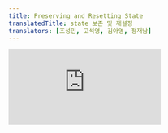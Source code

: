 ```yaml
---
title: Preserving and Resetting State
translatedTitle: state 보존 및 재설정
translators: [조성민, 고석영, 김아영, 정재남]
---
```


<iframe 
  style={{aspectRatio: 1.7778, width: '100%'}} 
  src="https://www.youtube.com/embed/playlist?list=PLjQV3hketAJkh6BEl0n4PDS_2fBd0cS9v&index=25"
  title="YouTube video player" 
  frameBorder="0" 
/>

<Intro>

State is isolated between components. React keeps track of which state belongs to which component based on their place in the UI tree. You can control when to preserve state and when to reset it between re-renders.

<Trans>state는 컴포넌트 간에 격리됩니다. React는 UI 트리에서 어떤 컴포넌트가 어떤 state에 속하는지를 추적합니다. state를 언제 보존하고 언제 초기화할지를 제어할 수 있습니다.</Trans>

</Intro>

<YouWillLearn>

* When React chooses to preserve or reset the state
* How to force React to reset component's state
* How keys and types affect whether the state is preserved

<TransBlock>
- React가 컴포넌트 구조를 "보는" 방법
- React가 state를 유지하거나 재설정하도록 선택할 때
- React가 컴포넌트의 state를 재설정하도록 강제하는 방법
- key와 type이 state 보존 여부에 영향을 미치는 방법
</TransBlock>

</YouWillLearn>

## State is tied to a position in the tree<Trans>state는 트리의 한 위치에 묶입니다</Trans> {/*state-is-tied-to-a-position-in-the-tree*/}

React builds [render trees](/learn/understanding-your-ui-as-a-tree#the-render-tree) for the component structure in your UI.
<Trans>React는 UI의 컴포넌트 구조에 대한 [렌더 트리](/learn/understanding-your-ui-as-a-tree#the-render-tree)를 빌드합니다.</Trans>

When you give a component state, you might think the state "lives" inside the component. But the state is actually held inside React. React associates each piece of state it's holding with the correct component by where that component sits in the render tree.
<Trans>컴포넌트에 state를 부여할 때, state가 컴포넌트 내부에 "존재"한다고 생각할 수 있습니다. 하지만 state는 실제로 React 내부에서 유지됩니다. React는 렌더링 트리에서 해당 컴포넌트의 위치에 따라 보유하고 있는 각 state를 올바른 컴포넌트와 연결합니다.</Trans>

Here, there is only one `<Counter />` JSX tag, but it's rendered at two different positions:
<Trans>여기에는 `<Counter />` JSX 태그가 하나만 있지만 두 개의 다른 위치에서 렌더링됩니다:</Trans>

<Sandpack>

```js
import { useState } from 'react';

export default function App() {
  const counter = <Counter />;
  return (
    <div>
      {counter}
      {counter}
    </div>
  );
}

function Counter() {
  const [score, setScore] = useState(0);
  const [hover, setHover] = useState(false);

  let className = 'counter';
  if (hover) {
    className += ' hover';
  }

  return (
    <div
      className={className}
      onPointerEnter={() => setHover(true)}
      onPointerLeave={() => setHover(false)}
    >
      <h1>{score}</h1>
      <button onClick={() => setScore(score + 1)}>
        Add one
      </button>
    </div>
  );
}
```

```css
label {
  display: block;
  clear: both;
}

.counter {
  width: 100px;
  text-align: center;
  border: 1px solid gray;
  border-radius: 4px;
  padding: 20px;
  margin: 0 20px 20px 0;
  float: left;
}

.hover {
  background: #ffffd8;
}
```

</Sandpack>

Here's how these look as a tree:
<Trans>트리로 표시되는 모습은 다음과 같습니다:</Trans>

<DiagramGroup>

<Diagram name="preserving_state_tree" height={248} width={395} alt="Diagram of a tree of React components. The root node is labeled 'div' and has two children. Each of the children are labeled 'Counter' and both contain a state bubble labeled 'count' with value 0.">

React tree
</Diagram>

</DiagramGroup>

**These are two separate counters because each is rendered at its own position in the tree.** You don't usually have to think about these positions to use React, but it can be useful to understand how it works.
<Trans>**이 카운터는 각 트리에서 고유한 위치에 렌더링되기 때문에 두 개의 개별 카운터입니다.** 일반적으로 React를 사용하기 위해 이러한 위치에 대해 생각할 필요는 없지만, 작동 방식을 이해하는 것이 유용할 수 있습니다.</Trans>

In React, each component on the screen has fully isolated state. For example, if you render two `Counter` components side by side, each of them will get its own, independent, `score` and `hover` states.
<Trans>React에서 화면의 각 컴포넌트는 완전히 분리된 state를 갖습니다. 예를 들어, 두 개의 `Counter` 컴포넌트를 나란히 렌더링하면 각각 독립적인 `score` 및 `hover` state를 갖게 됩니다.</Trans>

Try clicking both counters and notice they don't affect each other:
<Trans>두 counter를 모두 클릭해 보면 서로 영향을 미치지 않는 것을 확인할 수 있습니다:</Trans>

<Sandpack>

```js
import { useState } from 'react';

export default function App() {
  return (
    <div>
      <Counter />
      <Counter />
    </div>
  );
}

function Counter() {
  const [score, setScore] = useState(0);
  const [hover, setHover] = useState(false);

  let className = 'counter';
  if (hover) {
    className += ' hover';
  }

  return (
    <div
      className={className}
      onPointerEnter={() => setHover(true)}
      onPointerLeave={() => setHover(false)}
    >
      <h1>{score}</h1>
      <button onClick={() => setScore(score + 1)}>
        Add one
      </button>
    </div>
  );
}
```

```css
.counter {
  width: 100px;
  text-align: center;
  border: 1px solid gray;
  border-radius: 4px;
  padding: 20px;
  margin: 0 20px 20px 0;
  float: left;
}

.hover {
  background: #ffffd8;
}
```

</Sandpack>

As you can see, when one counter is updated, only the state for that component is updated:
<Trans>보시다시피 counter 하나가 업데이트되면 해당 컴포넌트에 대한 state만 업데이트됩니다:</Trans>

<DiagramGroup>

<Diagram name="preserving_state_increment" height={248} width={441} alt="Diagram of a tree of React components. The root node is labeled 'div' and has two children. The left child is labeled 'Counter' and contains a state bubble labeled 'count' with value 0. The right child is labeled 'Counter' and contains a state bubble labeled 'count' with value 1. The state bubble of the right child is highlighted in yellow to indicate its value has updated.">

Updating state

</Diagram>

</DiagramGroup>


React will keep the state around for as long as you render the same component at the same position in the tree. To see this, increment both counters, then remove the second component by unchecking "Render the second counter" checkbox, and then add it back by ticking it again:
<Trans>React는 트리의 같은 위치에 같은 컴포넌트를 렌더링하는 한 그 state를 유지합니다. 이를 확인하려면 두 카운터를 모두 증가시킨 다음 "두 번째 counter 렌더링" 체크박스를 선택 해제하여 두 번째 컴포넌트를 제거한 다음 다시 선택하여 추가합니다:</Trans>

<Sandpack>

```js
import { useState } from 'react';

export default function App() {
  const [showB, setShowB] = useState(true);
  return (
    <div>
      <Counter />
      {showB && <Counter />} 
      <label>
        <input
          type="checkbox"
          checked={showB}
          onChange={e => {
            setShowB(e.target.checked)
          }}
        />
        Render the second counter
      </label>
    </div>
  );
}

function Counter() {
  const [score, setScore] = useState(0);
  const [hover, setHover] = useState(false);

  let className = 'counter';
  if (hover) {
    className += ' hover';
  }

  return (
    <div
      className={className}
      onPointerEnter={() => setHover(true)}
      onPointerLeave={() => setHover(false)}
    >
      <h1>{score}</h1>
      <button onClick={() => setScore(score + 1)}>
        Add one
      </button>
    </div>
  );
}
```

```css
label {
  display: block;
  clear: both;
}

.counter {
  width: 100px;
  text-align: center;
  border: 1px solid gray;
  border-radius: 4px;
  padding: 20px;
  margin: 0 20px 20px 0;
  float: left;
}

.hover {
  background: #ffffd8;
}
```

</Sandpack>

Notice how the moment you stop rendering the second counter, its state disappears completely. That's because when React removes a component, it destroys its state.
<Trans>두 번째 counter 렌더링을 중지하는 순간 state가 완전히 사라지는 것에 주목하세요. React가 컴포넌트를 제거하면 그 state가 사라지기 때문입니다.</Trans>

<DiagramGroup>

<Diagram name="preserving_state_remove_component" height={253} width={422} alt="Diagram of a tree of React components. The root node is labeled 'div' and has two children. The left child is labeled 'Counter' and contains a state bubble labeled 'count' with value 0. The right child is missing, and in its place is a yellow 'poof' image, highlighting the component being deleted from the tree.">

Deleting a component

</Diagram>

</DiagramGroup>

When you tick "Render the second counter", a second `Counter` and its state are initialized from scratch (`score = 0`) and added to the DOM.
<Trans>"두 번째 counter 렌더링"을 선택하면 두 번째 `Counter`와 그 state가 처음부터 초기화되고(`score = 0`) DOM에 추가됩니다.</Trans>

<DiagramGroup>

<Diagram name="preserving_state_add_component" height={258} width={500} alt="Diagram of a tree of React components. The root node is labeled 'div' and has two children. The left child is labeled 'Counter' and contains a state bubble labeled 'count' with value 0. The right child is labeled 'Counter' and contains a state bubble labeled 'count' with value 0. The entire right child node is highlighted in yellow, indicating that it was just added to the tree.">

Adding a component

</Diagram>

</DiagramGroup>

**React preserves a component's state for as long as it's being rendered at its position in the UI tree.** If it gets removed, or a different component gets rendered at the same position, React discards its state.
<Trans>React는 컴포넌트가 UI 트리의 해당 위치에서 렌더링되는 동안 컴포넌트의 state를 유지합니다. 컴포넌트가 제거되거나 같은 위치에 다른 컴포넌트가 렌더링되면 React는 해당 컴포넌트의 state를 삭제합니다.</Trans>

## Same component at the same position preserves state<Trans>동일한 위치의 동일한 컴포넌트는 state를 유지합니다</Trans> {/*same-component-at-the-same-position-preserves-state*/}

In this example, there are two different `<Counter />` tags:
<Trans>다음 예제에는 두 개의 서로 다른 `<Counter />` 태그가 있습니다:</Trans>

<Sandpack>

```js
import { useState } from 'react';

export default function App() {
  const [isFancy, setIsFancy] = useState(false);
  return (
    <div>
      {isFancy ? (
        <Counter isFancy={true} /> 
      ) : (
        <Counter isFancy={false} /> 
      )}
      <label>
        <input
          type="checkbox"
          checked={isFancy}
          onChange={e => {
            setIsFancy(e.target.checked)
          }}
        />
        Use fancy styling
      </label>
    </div>
  );
}

function Counter({ isFancy }) {
  const [score, setScore] = useState(0);
  const [hover, setHover] = useState(false);

  let className = 'counter';
  if (hover) {
    className += ' hover';
  }
  if (isFancy) {
    className += ' fancy';
  }

  return (
    <div
      className={className}
      onPointerEnter={() => setHover(true)}
      onPointerLeave={() => setHover(false)}
    >
      <h1>{score}</h1>
      <button onClick={() => setScore(score + 1)}>
        Add one
      </button>
    </div>
  );
}
```

```css
label {
  display: block;
  clear: both;
}

.counter {
  width: 100px;
  text-align: center;
  border: 1px solid gray;
  border-radius: 4px;
  padding: 20px;
  margin: 0 20px 20px 0;
  float: left;
}

.fancy {
  border: 5px solid gold;
  color: #ff6767;
}

.hover {
  background: #ffffd8;
}
```

</Sandpack>

When you tick or clear the checkbox, the counter state does not get reset. Whether `isFancy` is `true` or `false`, you always have a `<Counter />` as the first child of the `div` returned from the root `App` component:
<Trans>체크박스를 선택하거나 선택 취소해도 카운터 state는 재설정되지 않습니다. `isFancy`가 `true`이든 `false`이든, 루트 `App` 컴포넌트에서 반환된 `div`의 첫 번째 자식에는 항상 `<Counter />`가 있습니다:</Trans>

<DiagramGroup>

<Diagram name="preserving_state_same_component" height={461} width={600} alt="Diagram with two sections separated by an arrow transitioning between them. Each section contains a layout of components with a parent labeled 'App' containing a state bubble labeled isFancy. This component has one child labeled 'div', which leads to a prop bubble containing isFancy (highlighted in purple) passed down to the only child. The last child is labeled 'Counter' and contains a state bubble with label 'count' and value 3 in both diagrams. In the left section of the diagram, nothing is highlighted and the isFancy parent state value is false. In the right section of the diagram, the isFancy parent state value has changed to true and it is highlighted in yellow, and so is the props bubble below, which has also changed its isFancy value to true.">

Updating the `App` state does not reset the `Counter` because `Counter` stays in the same position
<Trans>`Counter`가 동일 위치에 있으므로 `App`의 state를 업데이트해도 `Counter`는 재설정되지 않음</Trans>

</Diagram>

</DiagramGroup>

It's the same component at the same position, so from React's perspective, it's the same counter.
<Trans>같은 위치에 있는 같은 컴포넌트이므로 React의 관점에서 보면 같은 카운터입니다.</Trans>

<Pitfall>

Remember that **it's the position in the UI tree--not in the JSX markup--that matters to React!** This component has two `return` clauses with different `<Counter />` JSX tags inside and outside the `if`:
<Trans>**React에서 중요한 것은 JSX 마크업이 아니라 UI 트리에서의 위치라는 것을 기억하세요!** 이 컴포넌트에는 `if` 내부와 외부에 서로 다른 `<Counter />` JSX 태그가 있는 두 개의 `return`절이 있습니다:</Trans>

<Sandpack>

```js
import { useState } from 'react';

export default function App() {
  const [isFancy, setIsFancy] = useState(false);
  if (isFancy) {
    return (
      <div>
        <Counter isFancy={true} />
        <label>
          <input
            type="checkbox"
            checked={isFancy}
            onChange={e => {
              setIsFancy(e.target.checked)
            }}
          />
          Use fancy styling
        </label>
      </div>
    );
  }
  return (
    <div>
      <Counter isFancy={false} />
      <label>
        <input
          type="checkbox"
          checked={isFancy}
          onChange={e => {
            setIsFancy(e.target.checked)
          }}
        />
        Use fancy styling
      </label>
    </div>
  );
}

function Counter({ isFancy }) {
  const [score, setScore] = useState(0);
  const [hover, setHover] = useState(false);

  let className = 'counter';
  if (hover) {
    className += ' hover';
  }
  if (isFancy) {
    className += ' fancy';
  }

  return (
    <div
      className={className}
      onPointerEnter={() => setHover(true)}
      onPointerLeave={() => setHover(false)}
    >
      <h1>{score}</h1>
      <button onClick={() => setScore(score + 1)}>
        Add one
      </button>
    </div>
  );
}
```

```css
label {
  display: block;
  clear: both;
}

.counter {
  width: 100px;
  text-align: center;
  border: 1px solid gray;
  border-radius: 4px;
  padding: 20px;
  margin: 0 20px 20px 0;
  float: left;
}

.fancy {
  border: 5px solid gold;
  color: #ff6767;
}

.hover {
  background: #ffffd8;
}
```

</Sandpack>

You might expect the state to reset when you tick checkbox, but it doesn't! This is because **both of these `<Counter />` tags are rendered at the same position.** React doesn't know where you place the conditions in your function. All it "sees" is the tree you return.
<Trans>checkbox를 선택하면 state가 재설정될 것으로 예상할 수 있지만 그렇지 않습니다! 이 **두 `<Counter />` 태그가 모두 같은 위치에 렌더링되기 때문입니다.** React는 함수에서 조건을 어디에 배치했는지 알지 못합니다. 단지 여러분이 반환하는 트리만 볼 수 있을 뿐입니다. </Trans>

In both cases, the `App` component returns a `<div>` with `<Counter />` as a first child. To React, these two counters have the same "address": the first child of the first child of the root. This is how React matches them up between the previous and next renders, regardless of how you structure your logic.
<Trans>두 경우 모두 `App` 컴포넌트는 `<Counter />`를 첫 번째 자식으로 가진 `<div>`를 반환합니다. React에서 이 두 카운터는 루트의 첫 번째 자식의 첫 번째 자식이라는 동일한 "주소"를 갖습니다. React는 로직을 어떻게 구성하든 상관없이 이전 렌더링과 다음 렌더링 사이에서 이 방법으로 이들을 일치시킬 수 있습니다.</Trans>

</Pitfall>

## Different components at the same position reset state<Trans>동일한 위치의 다른 컴포넌트는 state를 초기화합니다</Trans> {/*different-components-at-the-same-position-reset-state*/}

In this example, ticking the checkbox will replace `<Counter>` with a `<p>`:
<Trans>아래 예제에서 확인란을 선택하면 `<Counter/>`가 `<p>`로 바뀝니다:</Trans>

<Sandpack>

```js
import { useState } from 'react';

export default function App() {
  const [isPaused, setIsPaused] = useState(false);
  return (
    <div>
      {isPaused ? (
        <p>See you later!</p> 
      ) : (
        <Counter /> 
      )}
      <label>
        <input
          type="checkbox"
          checked={isPaused}
          onChange={e => {
            setIsPaused(e.target.checked)
          }}
        />
        Take a break
      </label>
    </div>
  );
}

function Counter() {
  const [score, setScore] = useState(0);
  const [hover, setHover] = useState(false);

  let className = 'counter';
  if (hover) {
    className += ' hover';
  }

  return (
    <div
      className={className}
      onPointerEnter={() => setHover(true)}
      onPointerLeave={() => setHover(false)}
    >
      <h1>{score}</h1>
      <button onClick={() => setScore(score + 1)}>
        Add one
      </button>
    </div>
  );
}
```

```css
label {
  display: block;
  clear: both;
}

.counter {
  width: 100px;
  text-align: center;
  border: 1px solid gray;
  border-radius: 4px;
  padding: 20px;
  margin: 0 20px 20px 0;
  float: left;
}

.hover {
  background: #ffffd8;
}
```

</Sandpack>

Here, you switch between _different_ component types at the same position. Initially, the first child of the `<div>` contained a `Counter`. But when you swapped in a `p`, React removed the `Counter` from the UI tree and destroyed its state.
<Trans>여기서는 같은 위치에서 서로 다른 컴포넌트 유형 사이를 전환합니다. 처음에 `<div>`의 첫 번째 자식에는 `Counter`가 있었습니다. 하지만 `p`를 넣었을 때 React는 UI 트리에서 `Counter`를 제거하고 그 state를 소멸시켰습니다.</Trans>

<DiagramGroup>

<Diagram name="preserving_state_diff_pt1" height={290} width={753} alt="Diagram with three sections, with an arrow transitioning each section in between. The first section contains a React component labeled 'div' with a single child labeled 'Counter' containing a state bubble labeled 'count' with value 3. The middle section has the same 'div' parent, but the child component has now been deleted, indicated by a yellow 'proof' image. The third section has the same 'div' parent again, now with a new child labeled 'p', highlighted in yellow.">

When `Counter` changes to `p`, the `Counter` is deleted and the `p` is added
<Trans>`Counter`가 `p`로 변경되면 `Counter`가 삭제되고 `p`가 추가됨</Trans>
</Diagram>

</DiagramGroup>

<DiagramGroup>

<Diagram name="preserving_state_diff_pt2" height={290} width={753} alt="Diagram with three sections, with an arrow transitioning each section in between. The first section contains a React component labeled 'p'. The middle section has the same 'div' parent, but the child component has now been deleted, indicated by a yellow 'proof' image. The third section has the same 'div' parent again, now with a new child labeled 'Counter' containing a state bubble labeled 'count' with value 0, highlighted in yellow.">

When switching back, the `p` is deleted and the `Counter` is added
<Trans>다시 전환하면 `p`가 삭제되고 `Counter`가 추가됨</Trans>
</Diagram>

</DiagramGroup>

Also, **when you render a different component in the same position, it resets the state of its entire subtree.** To see how this works, increment the counter and then tick the checkbox:
<Trans>또한 **같은 위치에 다른 컴포넌트를 렌더링하면 전체 하위 트리의 state가 재설정됩니다.** 어떻게 작동하는지 확인하려면 카운터를 증가시킨 다음 확인란을 선택합니다:</Trans>

<Sandpack>

```js
import { useState } from 'react';

export default function App() {
  const [isFancy, setIsFancy] = useState(false);
  return (
    <div>
      {isFancy ? (
        <div>
          <Counter isFancy={true} /> 
        </div>
      ) : (
        <section>
          <Counter isFancy={false} />
        </section>
      )}
      <label>
        <input
          type="checkbox"
          checked={isFancy}
          onChange={e => {
            setIsFancy(e.target.checked)
          }}
        />
        Use fancy styling
      </label>
    </div>
  );
}

function Counter({ isFancy }) {
  const [score, setScore] = useState(0);
  const [hover, setHover] = useState(false);

  let className = 'counter';
  if (hover) {
    className += ' hover';
  }
  if (isFancy) {
    className += ' fancy';
  }

  return (
    <div
      className={className}
      onPointerEnter={() => setHover(true)}
      onPointerLeave={() => setHover(false)}
    >
      <h1>{score}</h1>
      <button onClick={() => setScore(score + 1)}>
        Add one
      </button>
    </div>
  );
}
```

```css
label {
  display: block;
  clear: both;
}

.counter {
  width: 100px;
  text-align: center;
  border: 1px solid gray;
  border-radius: 4px;
  padding: 20px;
  margin: 0 20px 20px 0;
  float: left;
}

.fancy {
  border: 5px solid gold;
  color: #ff6767;
}

.hover {
  background: #ffffd8;
}
```

</Sandpack>

The counter state gets reset when you click the checkbox. Although you render a `Counter`, the first child of the `div` changes from a `div` to a `section`. When the child `div` was removed from the DOM, the whole tree below it (including the `Counter` and its state) was destroyed as well.
<Trans>확인란을 클릭하면 counter state가 재설정됩니다. `Counter`를 렌더링하더라도 `div`의 첫 번째 자식은 `div`에서 `section`으로 변경됩니다. 자식 `div`가 DOM에서 제거되면 그 아래의 전체 트리(카운터 및 해당 state 포함)도 함께 제거됩니다.</Trans>

<DiagramGroup>

<Diagram name="preserving_state_diff_same_pt1" height={350} width={794} alt="Diagram with three sections, with an arrow transitioning each section in between. The first section contains a React component labeled 'div' with a single child labeled 'section', which has a single child labeled 'Counter' containing a state bubble labeled 'count' with value 3. The middle section has the same 'div' parent, but the child components have now been deleted, indicated by a yellow 'proof' image. The third section has the same 'div' parent again, now with a new child labeled 'div', highlighted in yellow, also with a new child labeled 'Counter' containing a state bubble labeled 'count' with value 0, all highlighted in yellow.">

When `section` changes to `div`, the `section` is deleted and the new `div` is added
<Trans>`section`이 `div`로 변경되면 `section`이 삭제되고 새 `div`가 추가됨</Trans>
</Diagram>

</DiagramGroup>

<DiagramGroup>

<Diagram name="preserving_state_diff_same_pt2" height={350} width={794} alt="Diagram with three sections, with an arrow transitioning each section in between. The first section contains a React component labeled 'div' with a single child labeled 'div', which has a single child labeled 'Counter' containing a state bubble labeled 'count' with value 0. The middle section has the same 'div' parent, but the child components have now been deleted, indicated by a yellow 'proof' image. The third section has the same 'div' parent again, now with a new child labeled 'section', highlighted in yellow, also with a new child labeled 'Counter' containing a state bubble labeled 'count' with value 0, all highlighted in yellow.">

When switching back, the `div` is deleted and the new `section` is added
<Trans>다시 전환하면 `div`가 삭제되고 새 `section`이 추가됨</Trans>
</Diagram>

</DiagramGroup>

As a rule of thumb, **if you want to preserve the state between re-renders, the structure of your tree needs to "match up"** from one render to another. If the structure is different, the state gets destroyed because React destroys state when it removes a component from the tree.
<Trans>경험칙상 **리렌더링 사이에 state를 유지하려면 트리의 구조가 "일치"해야 합니다**. 구조가 다르면 React는 트리에서 컴포넌트를 제거할 때 state를 파괴하기 때문입니다.</Trans>

<Pitfall>

This is why you should not nest component function definitions.
<Trans>그렇기 때문에 컴포넌트 함수 정의를 중첩해서는 안 됩니다.</Trans>

Here, the `MyTextField` component function is defined *inside* `MyComponent`:
<Trans>여기서는 `MyTextField` 컴포넌트 함수가 `MyComponent` 안에 정의되어 있습니다:</Trans>

<Sandpack>

```js
import { useState } from 'react';

export default function MyComponent() {
  const [counter, setCounter] = useState(0);

  function MyTextField() {
    const [text, setText] = useState('');

    return (
      <input
        value={text}
        onChange={e => setText(e.target.value)}
      />
    );
  }

  return (
    <>
      <MyTextField />
      <button onClick={() => {
        setCounter(counter + 1)
      }}>Clicked {counter} times</button>
    </>
  );
}
```

</Sandpack>


Every time you click the button, the input state disappears! This is because a *different* `MyTextField` function is created for every render of `MyComponent`. You're rendering a *different* component in the same position, so React resets all state below. This leads to bugs and performance problems. To avoid this problem, **always declare component functions at the top level, and don't nest their definitions.**

<Trans>버튼을 클릭할 때마다 입력 state가 사라집니다! 이는 `MyComponent`를 렌더링할 때마다 다른 `MyTextField` 함수가 생성되기 때문입니다. 같은 위치에 다른 컴포넌트를 렌더링하기 때문에 React는 아래의 모든 state를 초기화합니다. 이로 인해 버그와 성능 문제가 발생합니다. 이 **문제를 방지하려면 항상 컴포넌트 함수를 최상위 수준에서 선언하고 정의를 중첩하지 마세요.**</Trans>

</Pitfall>

## Resetting state at the same position<Trans>동일한 위치에서 state 재설정하기</Trans> {/*resetting-state-at-the-same-position*/}

By default, React preserves state of a component while it stays at the same position. Usually, this is exactly what you want, so it makes sense as the default behavior. But sometimes, you may want to reset a component's state. Consider this app that lets two players keep track of their scores during each turn:
<Trans>기본적으로 React는 컴포넌트가 같은 위치에 있는 동안 컴포넌트의 state를 보존합니다. 일반적으로 이것은 사용자가 원하는 것이므로 기본 동작으로 적합합니다. 하지만 때로는 컴포넌트의 state를 리셋하고 싶을 때가 있습니다. 두 명의 플레이어가 각 턴 동안 점수를 추적할 수 있는 이 앱을 예로 들어보겠습니다:</Trans>

<Sandpack>

```js
import { useState } from 'react';

export default function Scoreboard() {
  const [isPlayerA, setIsPlayerA] = useState(true);
  return (
    <div>
      {isPlayerA ? (
        <Counter person="Taylor" />
      ) : (
        <Counter person="Sarah" />
      )}
      <button onClick={() => {
        setIsPlayerA(!isPlayerA);
      }}>
        Next player!
      </button>
    </div>
  );
}

function Counter({ person }) {
  const [score, setScore] = useState(0);
  const [hover, setHover] = useState(false);

  let className = 'counter';
  if (hover) {
    className += ' hover';
  }

  return (
    <div
      className={className}
      onPointerEnter={() => setHover(true)}
      onPointerLeave={() => setHover(false)}
    >
      <h1>{person}'s score: {score}</h1>
      <button onClick={() => setScore(score + 1)}>
        Add one
      </button>
    </div>
  );
}
```

```css
h1 {
  font-size: 18px;
}

.counter {
  width: 100px;
  text-align: center;
  border: 1px solid gray;
  border-radius: 4px;
  padding: 20px;
  margin: 0 20px 20px 0;
}

.hover {
  background: #ffffd8;
}
```

</Sandpack>

Currently, when you change the player, the score is preserved. The two `Counter`s appear in the same position, so React sees them as *the same* `Counter` whose `person` prop has changed.
<Trans>현재 플레이어를 변경하면 점수가 보존됩니다. 두 `Counter`는 같은 위치에 표시되므로 React는 `person` prop이 변경된 동일한 `Counter`로 간주합니다.</Trans>

But conceptually, in this app they should be two separate counters. They might appear in the same place in the UI, but one is a counter for Taylor, and another is a counter for Sarah.
<Trans>하지만 개념적으로 이 앱에서는 두 개의 별도 카운터가 있어야 합니다. UI에서 같은 위치에 표시될 수도 있지만 하나는 Taylor의 카운터이고 다른 하나는 Sarah의 카운터입니다.</Trans>

There are two ways to reset state when switching between them:
<Trans>전환할 때 state를 재설정하는 방법에는 두 가지가 있습니다:</Trans>

1. Render components in different positions
2. Give each component an explicit identity with `key`

<TransBlock>
  1. 컴포넌트를 다른 위치에 렌더링하기
  2. 각 컴포넌트에 `key`로 명시적인 아이덴티티를 부여합니다.
</TransBlock>

### Option 1: Rendering a component in different positions<Trans>컴포넌트를 다른 위치에 렌더링하기</Trans> {/*option-1-rendering-a-component-in-different-positions*/}

If you want these two `Counter`s to be independent, you can render them in two different positions:
<Trans>이 두 `Counter`를 독립적으로 만들려면 두 개의 다른 위치에 렌더링하면 됩니다:</Trans>

<Sandpack>

```js
import { useState } from 'react';

export default function Scoreboard() {
  const [isPlayerA, setIsPlayerA] = useState(true);
  return (
    <div>
      {isPlayerA &&
        <Counter person="Taylor" />
      }
      {!isPlayerA &&
        <Counter person="Sarah" />
      }
      <button onClick={() => {
        setIsPlayerA(!isPlayerA);
      }}>
        Next player!
      </button>
    </div>
  );
}

function Counter({ person }) {
  const [score, setScore] = useState(0);
  const [hover, setHover] = useState(false);

  let className = 'counter';
  if (hover) {
    className += ' hover';
  }

  return (
    <div
      className={className}
      onPointerEnter={() => setHover(true)}
      onPointerLeave={() => setHover(false)}
    >
      <h1>{person}'s score: {score}</h1>
      <button onClick={() => setScore(score + 1)}>
        Add one
      </button>
    </div>
  );
}
```

```css
h1 {
  font-size: 18px;
}

.counter {
  width: 100px;
  text-align: center;
  border: 1px solid gray;
  border-radius: 4px;
  padding: 20px;
  margin: 0 20px 20px 0;
}

.hover {
  background: #ffffd8;
}
```

</Sandpack>

* Initially, `isPlayerA` is `true`. So the first position contains `Counter` state, and the second one is empty.
* When you click the "Next player" button the first position clears but the second one now contains a `Counter`.

<TransBlock>
- 처음에는 `isPlayerA`가 `true`입니다. 따라서 첫 번째 위치에는 `Counter` state가 포함되고 두 번째 위치는 비어 있습니다.
- "Next player" 버튼을 클릭하면 첫 번째 위치는 지워지지만 두 번째 위치에는 이제 `Counter`가 포함됩니다.
</TransBlock>

<DiagramGroup>

<Diagram name="preserving_state_diff_position_p1" height={375} width={504} alt="Diagram with a tree of React components. The parent is labeled 'Scoreboard' with a state bubble labeled isPlayerA with value 'true'. The only child, arranged to the left, is labeled Counter with a state bubble labeled 'count' and value 0. All of the left child is highlighted in yellow, indicating it was added.">

Initial state

</Diagram>

<Diagram name="preserving_state_diff_position_p2" height={375} width={504} alt="Diagram with a tree of React components. The parent is labeled 'Scoreboard' with a state bubble labeled isPlayerA with value 'false'. The state bubble is highlighted in yellow, indicating that it has changed. The left child is replaced with a yellow 'poof' image indicating that it has been deleted and there is a new child on the right, highlighted in yellow indicating that it was added. The new child is labeled 'Counter' and contains a state bubble labeled 'count' with value 0.">

Clicking "next"

</Diagram>

<Diagram name="preserving_state_diff_position_p3" height={375} width={504} alt="Diagram with a tree of React components. The parent is labeled 'Scoreboard' with a state bubble labeled isPlayerA with value 'true'. The state bubble is highlighted in yellow, indicating that it has changed. There is a new child on the left, highlighted in yellow indicating that it was added. The new child is labeled 'Counter' and contains a state bubble labeled 'count' with value 0. The right child is replaced with a yellow 'poof' image indicating that it has been deleted.">

Clicking "next" again

</Diagram>

</DiagramGroup>

Each `Counter`'s state gets destroyed each time it's removed from the DOM. This is why they reset every time you click the button.
<Trans>각 `Counter`의 state는 DOM에서 제거될 때마다 소멸됩니다. 그렇기 때문에 버튼을 클릭할 때마다 초기화됩니다.</Trans>

This solution is convenient when you only have a few independent components rendered in the same place. In this example, you only have two, so it's not a hassle to render both separately in the JSX.
<Trans>이 솔루션은 같은 위치에 몇 개의 독립적인 컴포넌트만 렌더링할 때 편리합니다. 이 예시에서는 두 개만 있으므로 JSX에서 두 컴포넌트를 별도로 렌더링하는 것이 번거롭지 않습니다.</Trans>

### Option 2: Resetting state with a key<Trans>key로 state 재설정하기</Trans> {/*option-2-resetting-state-with-a-key*/}

There is also another, more generic, way to reset a component's state.
<Trans>컴포넌트의 state를 재설정하는 더 일반적인 방법도 있습니다.</Trans>

You might have seen `key`s when [rendering lists.](/learn/rendering-lists#keeping-list-items-in-order-with-key) Keys aren't just for lists! You can use keys to make React distinguish between any components. By default, React uses order within the parent ("first counter", "second counter") to discern between components. But keys let you tell React that this is not just a *first* counter, or a *second* counter, but a specific counter--for example, *Taylor's* counter. This way, React will know *Taylor's* counter wherever it appears in the tree!
<Trans>[목록을 렌더링](/learn/rendering-lists#keeping-list-items-in-order-with-key)할 때 `key`를 본 적이 있을 것입니다. key는 목록에만 사용되는 것이 아닙니다! key를 사용해 React가 모든 컴포넌트를 구분하도록 할 수 있습니다. 기본적으로 React는 부모 내의 순서("첫 번째 counter", "두 번째 counter")를 사용해 컴포넌트를 구분합니다. 하지만 key를 사용하면 이것이 첫 번째 counter나 두 번째 counter가 아니라 특정 counter(예: Taylor의 counter)임을 React에 알릴 수 있습니다. 이렇게 하면 React는 테일러의 counter가 트리에 어디에 나타나든 알 수 있습니다!</Trans>

In this example, the two `<Counter />`s don't share state even though they appear in the same place in JSX:
<Trans>다음 예제에서는 두 `<Counter />`가 JSX에서 같은 위치에 표시되지만 state를 공유하지 않습니다:</Trans>

<Sandpack>

```js
import { useState } from 'react';

export default function Scoreboard() {
  const [isPlayerA, setIsPlayerA] = useState(true);
  return (
    <div>
      {isPlayerA ? (
        <Counter key="Taylor" person="Taylor" />
      ) : (
        <Counter key="Sarah" person="Sarah" />
      )}
      <button onClick={() => {
        setIsPlayerA(!isPlayerA);
      }}>
        Next player!
      </button>
    </div>
  );
}

function Counter({ person }) {
  const [score, setScore] = useState(0);
  const [hover, setHover] = useState(false);

  let className = 'counter';
  if (hover) {
    className += ' hover';
  }

  return (
    <div
      className={className}
      onPointerEnter={() => setHover(true)}
      onPointerLeave={() => setHover(false)}
    >
      <h1>{person}'s score: {score}</h1>
      <button onClick={() => setScore(score + 1)}>
        Add one
      </button>
    </div>
  );
}
```

```css
h1 {
  font-size: 18px;
}

.counter {
  width: 100px;
  text-align: center;
  border: 1px solid gray;
  border-radius: 4px;
  padding: 20px;
  margin: 0 20px 20px 0;
}

.hover {
  background: #ffffd8;
}
```

</Sandpack>

Switching between Taylor and Sarah does not preserve the state. This is because **you gave them different `key`s:**
<Trans>테일러와 사라 사이를 전환해도 state가 유지되지 않습니다. **서로 다른 `key`를 부여했기 때문입니다:**</Trans>

```js
{isPlayerA ? (
  <Counter key="Taylor" person="Taylor" />
) : (
  <Counter key="Sarah" person="Sarah" />
)}
```

Specifying a `key` tells React to use the `key` itself as part of the position, instead of their order within the parent. This is why, even though you render them in the same place in JSX, React sees them as two different counters, and so they will never share state. Every time a counter appears on the screen, its state is created. Every time it is removed, its state is destroyed. Toggling between them resets their state over and over.
<Trans>`key`를 지정하면 React가 부모 내 순서가 아닌 `key` 자체를 위치의 일부로 사용하도록 지시합니다. 그렇기 때문에 JSX에서 같은 위치에 렌더링하더라도 React의 관점에서 보면 두 카운터는 서로 다른 카운터입니다. 결과적으로 state를 공유하지 않습니다. 카운터가 화면에 나타날 때마다 그 state가 생성됩니다. 카운터가 제거될 때마다 그 state는 소멸됩니다. 두 카운터 사이를 토글하면 state가 계속 초기화됩니다.</Trans>

<Note>

Remember that keys are not globally unique. They only specify the position *within the parent*.
<Trans>키는 전역으로 고유하지는 않다는 점을 기억하세요. 키는 *부모 내에서의* 위치만 지정합니다.</Trans>

</Note>

### Resetting a form with a key<Trans>키로 form 재설정하기</Trans> {/*resetting-a-form-with-a-key*/}

Resetting state with a key is particularly useful when dealing with forms.
<Trans>키로 state를 재설정하는 것은 form을 다룰 때 특히 유용합니다</Trans>

In this chat app, the `<Chat>` component contains the text input state:
<Trans>이 채팅 앱에서 `<Chat>` 컴포넌트는 텍스트 input state를 포함합니다:</Trans>

<Sandpack>

```js src/App.js
import { useState } from 'react';
import Chat from './Chat.js';
import ContactList from './ContactList.js';

export default function Messenger() {
  const [to, setTo] = useState(contacts[0]);
  return (
    <div>
      <ContactList
        contacts={contacts}
        selectedContact={to}
        onSelect={contact => setTo(contact)}
      />
      <Chat contact={to} />
    </div>
  )
}

const contacts = [
  { id: 0, name: 'Taylor', email: 'taylor@mail.com' },
  { id: 1, name: 'Alice', email: 'alice@mail.com' },
  { id: 2, name: 'Bob', email: 'bob@mail.com' }
];
```

```js src/ContactList.js
export default function ContactList({
  selectedContact,
  contacts,
  onSelect
}) {
  return (
    <section className="contact-list">
      <ul>
        {contacts.map(contact =>
          <li key={contact.id}>
            <button onClick={() => {
              onSelect(contact);
            }}>
              {contact.name}
            </button>
          </li>
        )}
      </ul>
    </section>
  );
}
```

```js src/Chat.js
import { useState } from 'react';

export default function Chat({ contact }) {
  const [text, setText] = useState('');
  return (
    <section className="chat">
      <textarea
        value={text}
        placeholder={'Chat to ' + contact.name}
        onChange={e => setText(e.target.value)}
      />
      <br />
      <button>Send to {contact.email}</button>
    </section>
  );
}
```

```css
.chat, .contact-list {
  float: left;
  margin-bottom: 20px;
}
ul, li {
  list-style: none;
  margin: 0;
  padding: 0;
}
li button {
  width: 100px;
  padding: 10px;
  margin-right: 10px;
}
textarea {
  height: 150px;
}
```

</Sandpack>

Try entering something into the input, and then press "Alice" or "Bob" to choose a different recipient. You will notice that the input state is preserved because the `<Chat>` is rendered at the same position in the tree.
<Trans>입력란에 무언가를 입력한 다음 "앨리스" 또는 "밥"을 눌러 다른 수신자를 선택하세요. `<Chat>`이 트리의 동일한 위치에 렌더링되므로 입력 state가 유지되는 것을 알 수 있습니다.</Trans>

**In many apps, this may be the desired behavior, but not in a chat app!** You don't want to let the user send a message they already typed to a wrong person due to an accidental click. To fix it, add a `key`:
<Trans>**많은 앱에서 이러한 동작이 바람직할 수 있지만, 채팅 앱에서는 그렇지 않습니다!** 사용자가 실수로 클릭해서 이미 입력한 메시지를 엉뚱한 사람에게 보내는 것을 원치 않을 것입니다. 이 문제를 해결하려면 `key`를 추가하세요:</Trans>

```js
<Chat key={to.id} contact={to} />
```

This ensures that when you select a different recipient, the `Chat` component will be recreated from scratch, including any state in the tree below it. React will also re-create the DOM elements instead of reusing them.
<Trans>이렇게 하면 다른 수신자를 선택하면 `Chat` 컴포넌트가 그 아래 트리의 모든 state를 포함하여 처음부터 다시 생성됩니다. 또한 React는 DOM 엘리먼트를 재사용하는 대신 다시 생성합니다.</Trans>

Now switching the recipient always clears the text field:
<Trans>이제 수신자를 전환하면 항상 텍스트 필드가 지워집니다:</Trans>

<Sandpack>

```js src/App.js
import { useState } from 'react';
import Chat from './Chat.js';
import ContactList from './ContactList.js';

export default function Messenger() {
  const [to, setTo] = useState(contacts[0]);
  return (
    <div>
      <ContactList
        contacts={contacts}
        selectedContact={to}
        onSelect={contact => setTo(contact)}
      />
      <Chat key={to.id} contact={to} />
    </div>
  )
}

const contacts = [
  { id: 0, name: 'Taylor', email: 'taylor@mail.com' },
  { id: 1, name: 'Alice', email: 'alice@mail.com' },
  { id: 2, name: 'Bob', email: 'bob@mail.com' }
];
```

```js src/ContactList.js
export default function ContactList({
  selectedContact,
  contacts,
  onSelect
}) {
  return (
    <section className="contact-list">
      <ul>
        {contacts.map(contact =>
          <li key={contact.id}>
            <button onClick={() => {
              onSelect(contact);
            }}>
              {contact.name}
            </button>
          </li>
        )}
      </ul>
    </section>
  );
}
```

```js src/Chat.js
import { useState } from 'react';

export default function Chat({ contact }) {
  const [text, setText] = useState('');
  return (
    <section className="chat">
      <textarea
        value={text}
        placeholder={'Chat to ' + contact.name}
        onChange={e => setText(e.target.value)}
      />
      <br />
      <button>Send to {contact.email}</button>
    </section>
  );
}
```

```css
.chat, .contact-list {
  float: left;
  margin-bottom: 20px;
}
ul, li {
  list-style: none;
  margin: 0;
  padding: 0;
}
li button {
  width: 100px;
  padding: 10px;
  margin-right: 10px;
}
textarea {
  height: 150px;
}
```

</Sandpack>

<DeepDive>

#### Preserving state for removed components<Trans>제거된 컴포넌트에 대한 state 보존</Trans> {/*preserving-state-for-removed-components*/}

In a real chat app, you'd probably want to recover the input state when the user selects the previous recipient again. There are a few ways to keep the state "alive" for a component that's no longer visible:
<Trans>실제 채팅 앱에서는 사용자가 이전 수신자를 다시 선택할 때 입력 state를 복구하고 싶을 것입니다. 더 이상 표시되지 않는 컴포넌트의 state를 '살아있게' 유지하는 몇 가지 방법이 있습니다:</Trans>

- You could render _all_ chats instead of just the current one, but hide all the others with CSS. The chats would not get removed from the tree, so their local state would be preserved. This solution works great for simple UIs. But it can get very slow if the hidden trees are large and contain a lot of DOM nodes.
- You could [lift the state up](/learn/sharing-state-between-components) and hold the pending message for each recipient in the parent component. This way, when the child components get removed, it doesn't matter, because it's the parent that keeps the important information. This is the most common solution.
- You might also use a different source in addition to React state. For example, you probably want a message draft to persist even if the user accidentally closes the page. To implement this, you could have the `Chat` component initialize its state by reading from the [`localStorage`](https://developer.mozilla.org/en-US/docs/Web/API/Window/localStorage), and save the drafts there too.


<TransBlock>
- 현재 채팅만 렌더링하는 것이 아니라 모든 채팅을 렌더링하되 다른 모든 채팅은 CSS로 숨길 수 있습니다. 채팅은 트리에서 제거되지 않으므로 로컬 state가 유지됩니다. 이 솔루션은 간단한 UI에 적합합니다. 하지만 숨겨진 트리가 크고 많은 DOM 노드를 포함하는 경우 속도가 매우 느려질 수 있습니다.
- 부모 컴포넌트에서 각 수신자에 대한 보류 중인 메시지를 [state를 끌어올려서](/learn/sharing-state-between-components) 보관할 수 있습니다. 이렇게 하면 자식 컴포넌트가 제거되더라도 중요한 정보를 보관하는 것은 부모 컴포넌트이므로 문제가 되지 않습니다. 이것이 가장 일반적인 해결책입니다.
- React state 외에 다른 소스를 사용할 수도 있습니다. 예를 들어, 사용자가 실수로 페이지를 닫아도 메시지 초안이 유지되기를 원할 수 있습니다. 이를 구현하기 위해 `Chat` 컴포넌트가 [`localStorage`](https://developer.mozilla.org/en-US/docs/Web/API/Window/localStorage)에서 읽어서 state를 초기화하고 초안도 저장하도록 할 수 있습니다.
</TransBlock>

No matter which strategy you pick, a chat _with Alice_ is conceptually distinct from a chat _with Bob_, so it makes sense to give a `key` to the `<Chat>` tree based on the current recipient.
<Trans>어떤 전략을 선택하든 앨리스와의 채팅은 밥과의 채팅과 개념적으로 구별되므로 현재 수신자를 기준으로 `<Chat>` 트리에 `key`를 부여하는 것이 합리적입니다.</Trans>

</DeepDive>

<Recap>

- React keeps state for as long as the same component is rendered at the same position.
- State is not kept in JSX tags. It's associated with the tree position in which you put that JSX.
- You can force a subtree to reset its state by giving it a different key.
- Don't nest component definitions, or you'll reset state by accident.

<TransBlock>
  - React는 동일한 컴포넌트가 동일한 위치에서 렌더링되는 한 state를 유지합니다.
  - state는 JSX 태그에 보관되지 않습니다. JSX를 넣은 트리 위치와 연관되어 있습니다.
  - 하위 트리에 다른 key를 지정하여 강제로 state를 재설정할 수 있습니다.
  - 컴포넌트 정의를 중첩하지 마세요. 실수로 state가 초기화될 수 있습니다.
</TransBlock>

</Recap>



<Challenges>

#### Fix disappearing input text<Trans>사라지는 입력 텍스트 수정하기</Trans> {/*fix-disappearing-input-text*/}

This example shows a message when you press the button. However, pressing the button also accidentally resets the input. Why does this happen? Fix it so that pressing the button does not reset the input text.
<Trans>이 예는 버튼을 누르면 메시지가 표시되는 것을 보여줍니다. 그러나 버튼을 누르면 실수로 입력이 재설정됩니다. 왜 이런 일이 발생하나요? 버튼을 눌러도 입력 텍스트가 재설정되지 않도록 수정하세요.</Trans>

<Sandpack>

```js src/App.js
import { useState } from 'react';

export default function App() {
  const [showHint, setShowHint] = useState(false);
  if (showHint) {
    return (
      <div>
        <p><i>Hint: Your favorite city?</i></p>
        <Form />
        <button onClick={() => {
          setShowHint(false);
        }}>Hide hint</button>
      </div>
    );
  }
  return (
    <div>
      <Form />
      <button onClick={() => {
        setShowHint(true);
      }}>Show hint</button>
    </div>
  );
}

function Form() {
  const [text, setText] = useState('');
  return (
    <textarea
      value={text}
      onChange={e => setText(e.target.value)}
    />
  );
}
```

```css
textarea { display: block; margin: 10px 0; }
```

</Sandpack>

<Solution>

The problem is that `Form` is rendered in different positions. In the `if` branch, it is the second child of the `<div>`, but in the `else` branch, it is the first child. Therefore, the component type in each position changes. The first position changes between holding a `p` and a `Form`, while the second position changes between holding a `Form` and a `button`. React resets the state every time the component type changes.
<Trans>문제는 `Form`이 다른 위치에서 렌더링된다는 것입니다. `if` 브랜치에서는 `<div>`의 두 번째 자식이지만 `else` 브랜치에서는 첫 번째 자식입니다. 따라서 각 위치의 컴포넌트 유형이 변경됩니다. 첫 번째 위치는 `p`와 `Form`이 있을 때 바뀌고, 두 번째 위치는 `Form`과 `button`이 있을 때 바뀝니다. React는 컴포넌트 타입이 변경될 때마다 state를 초기화합니다.</Trans>

The easiest solution is to unify the branches so that `Form` always renders in the same position:
<Trans>가장 쉬운 해결책은 `Form`이 항상 같은 위치에서 렌더링되도록 브랜치를 통합하는 것입니다:</Trans>

<Sandpack>

```js src/App.js
import { useState } from 'react';

export default function App() {
  const [showHint, setShowHint] = useState(false);
  return (
    <div>
      {showHint &&
        <p><i>Hint: Your favorite city?</i></p>
      }
      <Form />
      {showHint ? (
        <button onClick={() => {
          setShowHint(false);
        }}>Hide hint</button>
      ) : (
        <button onClick={() => {
          setShowHint(true);
        }}>Show hint</button>
      )}
    </div>
  );
}

function Form() {
  const [text, setText] = useState('');
  return (
    <textarea
      value={text}
      onChange={e => setText(e.target.value)}
    />
  );
}
```

```css
textarea { display: block; margin: 10px 0; }
```

</Sandpack>


Technically, you could also add `null` before `<Form />` in the `else` branch to match the `if` branch structure:
<Trans>엄밀히 말하면, `else` 브랜치에서 `<Form />` 앞에 `null`을 추가하여 `if` 브랜치 구조와 일치시킬 수도 있습니다:</Trans>

<Sandpack>

```js src/App.js
import { useState } from 'react';

export default function App() {
  const [showHint, setShowHint] = useState(false);
  if (showHint) {
    return (
      <div>
        <p><i>Hint: Your favorite city?</i></p>
        <Form />
        <button onClick={() => {
          setShowHint(false);
        }}>Hide hint</button>
      </div>
    );
  }
  return (
    <div>
      {null}
      <Form />
      <button onClick={() => {
        setShowHint(true);
      }}>Show hint</button>
    </div>
  );
}

function Form() {
  const [text, setText] = useState('');
  return (
    <textarea
      value={text}
      onChange={e => setText(e.target.value)}
    />
  );
}
```

```css
textarea { display: block; margin: 10px 0; }
```

</Sandpack>

This way, `Form` is always the second child, so it stays in the same position and keeps its state. But this approach is much less obvious and introduces a risk that someone else will remove that `null`.
<Trans>이렇게 하면 `Form`은 항상 두 번째 자식이므로 같은 위치에 머물며 state를 유지합니다. 하지만 이 접근 방식은 훨씬 덜 명확하고 다른 사람이 `null`을 제거할 위험이 있습니다.</Trans>

</Solution>

#### Swap two form fields<Trans>두 form 필드 교체하기</Trans> {/*swap-two-form-fields*/}

This form lets you enter first and last name. It also has a checkbox controlling which field goes first. When you tick the checkbox, the "Last name" field will appear before the "First name" field.
<Trans>이 양식에서는 이름과 성을 입력할 수 있습니다. 또한 어떤 필드가 먼저 표시되는지 제어하는 확인란도 있습니다. 확인란을 선택하면 '성' 필드가 '이름' 필드 앞에 표시됩니다.</Trans>

It almost works, but there is a bug. If you fill in the "First name" input and tick the checkbox, the text will stay in the first input (which is now "Last name"). Fix it so that the input text *also* moves when you reverse the order.
<Trans>거의 작동하지만 버그가 있습니다. "이름" 입력란을 채우고 checkbox를 클릭하면 텍스트가 첫 번째 입력란(현재는 "성")에 그대로 유지됩니다. 순서를 바꿀 때 입력 텍스트도 이동하도록 수정하세요.</Trans>

<Hint>

It seems like for these fields, their position within the parent is not enough. Is there some way to tell React how to match up the state between re-renders?
<Trans>이러한 필드의 경우 부모 내에서의 위치만으로는 충분하지 않은 것 같습니다. 리렌더링 간에 state를 일치시키는 방법을 React에 알려줄 방법이 있을까요?</Trans>
</Hint>

<Sandpack>

```js src/App.js
import { useState } from 'react';

export default function App() {
  const [reverse, setReverse] = useState(false);
  let checkbox = (
    <label>
      <input
        type="checkbox"
        checked={reverse}
        onChange={e => setReverse(e.target.checked)}
      />
      Reverse order
    </label>
  );
  if (reverse) {
    return (
      <>
        <Field label="Last name" /> 
        <Field label="First name" />
        {checkbox}
      </>
    );
  } else {
    return (
      <>
        <Field label="First name" /> 
        <Field label="Last name" />
        {checkbox}
      </>
    );
      }
}

function Field({ label }) {
  const [text, setText] = useState('');
  return (
    <label>
      {label}:{' '}
      <input
        type="text"
        value={text}
        placeholder={label}
        onChange={e => setText(e.target.value)}
      />
    </label>
  );
}
```

```css
label { display: block; margin: 10px 0; }
```

</Sandpack>

<Solution>

Give a `key` to both `<Field>` components in both `if` and `else` branches. This tells React how to "match up" the correct state for either `<Field>` even if their order within the parent changes:
<Trans>`if`와 `else` 브랜치 모두에 있는 두 `<Field>` 컴포넌트에 `key`를 부여하세요. 이렇게 하면 부모 내 순서가 변경되더라도 두 `<Field>`의 올바른 state를 "일치"시키는 방법을 React에 알려줍니다:</Trans>
<Sandpack>

```js src/App.js
import { useState } from 'react';

export default function App() {
  const [reverse, setReverse] = useState(false);
  let checkbox = (
    <label>
      <input
        type="checkbox"
        checked={reverse}
        onChange={e => setReverse(e.target.checked)}
      />
      Reverse order
    </label>
  );
  if (reverse) {
    return (
      <>
        <Field key="lastName" label="Last name" /> 
        <Field key="firstName" label="First name" />
        {checkbox}
      </>
    );
  } else {
    return (
      <>
        <Field key="firstName" label="First name" /> 
        <Field key="lastName" label="Last name" />
        {checkbox}
      </>
    );
      }
}

function Field({ label }) {
  const [text, setText] = useState('');
  return (
    <label>
      {label}:{' '}
      <input
        type="text"
        value={text}
        placeholder={label}
        onChange={e => setText(e.target.value)}
      />
    </label>
  );
}
```

```css
label { display: block; margin: 10px 0; }
```

</Sandpack>

</Solution>

#### Reset a detail form<Trans>상세 form 재설정하기</Trans> {/*reset-a-detail-form*/}

This is an editable contact list. You can edit the selected contact's details and then either press "Save" to update it, or "Reset" to undo your changes.
<Trans>수정 가능한 연락처 목록입니다. 선택한 연락처의 세부 정보를 수정한 다음 'Save'을 눌러 업데이트하거나 'Reset'을 눌러 변경 내용을 취소할 수 있습니다.</Trans>

When you select a different contact (for example, Alice), the state updates but the form keeps showing the previous contact's details. Fix it so that the form gets reset when the selected contact changes.
<Trans>다른 연락처(예: Alice)를 선택하면 state는 업데이트되지만 양식에 이전 연락처의 세부 정보가 계속 표시됩니다. 선택한 연락처가 변경되면 양식이 재설정되도록 수정하세요.</Trans>

<Sandpack>

```js src/App.js
import { useState } from 'react';
import ContactList from './ContactList.js';
import EditContact from './EditContact.js';

export default function ContactManager() {
  const [
    contacts,
    setContacts
  ] = useState(initialContacts);
  const [
    selectedId,
    setSelectedId
  ] = useState(0);
  const selectedContact = contacts.find(c =>
    c.id === selectedId
  );

  function handleSave(updatedData) {
    const nextContacts = contacts.map(c => {
      if (c.id === updatedData.id) {
        return updatedData;
      } else {
        return c;
      }
    });
    setContacts(nextContacts);
  }

  return (
    <div>
      <ContactList
        contacts={contacts}
        selectedId={selectedId}
        onSelect={id => setSelectedId(id)}
      />
      <hr />
      <EditContact
        initialData={selectedContact}
        onSave={handleSave}
      />
    </div>
  )
}

const initialContacts = [
  { id: 0, name: 'Taylor', email: 'taylor@mail.com' },
  { id: 1, name: 'Alice', email: 'alice@mail.com' },
  { id: 2, name: 'Bob', email: 'bob@mail.com' }
];
```

```js src/ContactList.js
export default function ContactList({
  contacts,
  selectedId,
  onSelect
}) {
  return (
    <section>
      <ul>
        {contacts.map(contact =>
          <li key={contact.id}>
            <button onClick={() => {
              onSelect(contact.id);
            }}>
              {contact.id === selectedId ?
                <b>{contact.name}</b> :
                contact.name
              }
            </button>
          </li>
        )}
      </ul>
    </section>
  );
}
```

```js src/EditContact.js
import { useState } from 'react';

export default function EditContact({ initialData, onSave }) {
  const [name, setName] = useState(initialData.name);
  const [email, setEmail] = useState(initialData.email);
  return (
    <section>
      <label>
        Name:{' '}
        <input
          type="text"
          value={name}
          onChange={e => setName(e.target.value)}
        />
      </label>
      <label>
        Email:{' '}
        <input
          type="email"
          value={email}
          onChange={e => setEmail(e.target.value)}
        />
      </label>
      <button onClick={() => {
        const updatedData = {
          id: initialData.id,
          name: name,
          email: email
        };
        onSave(updatedData);
      }}>
        Save
      </button>
      <button onClick={() => {
        setName(initialData.name);
        setEmail(initialData.email);
      }}>
        Reset
      </button>
    </section>
  );
}
```

```css
ul, li {
  list-style: none;
  margin: 0;
  padding: 0;
}
li { display: inline-block; }
li button {
  padding: 10px;
}
label {
  display: block;
  margin: 10px 0;
}
button {
  margin-right: 10px;
  margin-bottom: 10px;
}
```

</Sandpack>

<Solution>

Give `key={selectedId}` to the `EditContact` component. This way, switching between different contacts will reset the form:
<Trans>`EditContact` 컴포넌트에 `key={selectedId}`를 지정합니다. 이렇게 하면 다른 연락처 사이를 전환할 때 form이 재설정됩니다:</Trans>

<Sandpack>

```js src/App.js
import { useState } from 'react';
import ContactList from './ContactList.js';
import EditContact from './EditContact.js';

export default function ContactManager() {
  const [
    contacts,
    setContacts
  ] = useState(initialContacts);
  const [
    selectedId,
    setSelectedId
  ] = useState(0);
  const selectedContact = contacts.find(c =>
    c.id === selectedId
  );

  function handleSave(updatedData) {
    const nextContacts = contacts.map(c => {
      if (c.id === updatedData.id) {
        return updatedData;
      } else {
        return c;
      }
    });
    setContacts(nextContacts);
  }

  return (
    <div>
      <ContactList
        contacts={contacts}
        selectedId={selectedId}
        onSelect={id => setSelectedId(id)}
      />
      <hr />
      <EditContact
        key={selectedId}
        initialData={selectedContact}
        onSave={handleSave}
      />
    </div>
  )
}

const initialContacts = [
  { id: 0, name: 'Taylor', email: 'taylor@mail.com' },
  { id: 1, name: 'Alice', email: 'alice@mail.com' },
  { id: 2, name: 'Bob', email: 'bob@mail.com' }
];
```

```js src/ContactList.js
export default function ContactList({
  contacts,
  selectedId,
  onSelect
}) {
  return (
    <section>
      <ul>
        {contacts.map(contact =>
          <li key={contact.id}>
            <button onClick={() => {
              onSelect(contact.id);
            }}>
              {contact.id === selectedId ?
                <b>{contact.name}</b> :
                contact.name
              }
            </button>
          </li>
        )}
      </ul>
    </section>
  );
}
```

```js src/EditContact.js
import { useState } from 'react';

export default function EditContact({ initialData, onSave }) {
  const [name, setName] = useState(initialData.name);
  const [email, setEmail] = useState(initialData.email);
  return (
    <section>
      <label>
        Name:{' '}
        <input
          type="text"
          value={name}
          onChange={e => setName(e.target.value)}
        />
      </label>
      <label>
        Email:{' '}
        <input
          type="email"
          value={email}
          onChange={e => setEmail(e.target.value)}
        />
      </label>
      <button onClick={() => {
        const updatedData = {
          id: initialData.id,
          name: name,
          email: email
        };
        onSave(updatedData);
      }}>
        Save
      </button>
      <button onClick={() => {
        setName(initialData.name);
        setEmail(initialData.email);
      }}>
        Reset
      </button>
    </section>
  );
}
```

```css
ul, li {
  list-style: none;
  margin: 0;
  padding: 0;
}
li { display: inline-block; }
li button {
  padding: 10px;
}
label {
  display: block;
  margin: 10px 0;
}
button {
  margin-right: 10px;
  margin-bottom: 10px;
}
```

</Sandpack>

</Solution>

#### Clear an image while it's loading<Trans>이미지 로딩중에 기존 이미지 지우기</Trans> {/*clear-an-image-while-its-loading*/}

When you press "Next", the browser starts loading the next image. However, because it's displayed in the same `<img>` tag, by default you would still see the previous image until the next one loads. This may be undesirable if it's important for the text to always match the image. Change it so that the moment you press "Next", the previous image immediately clears.
<Trans>"Next"을 누르면 브라우저에서 다음 이미지 로딩이 시작됩니다. 그러나 동일한 `<img>` 태그에 표시되기 때문에 기본적으로 다음 이미지가 로드될 때까지 이전 이미지가 계속 표시됩니다. 텍스트가 항상 이미지와 일치하는 것이 중요한 경우 이는 바람직하지 않을 수 있습니다. '다음'을 누르는 순간 이전 이미지가 즉시 지워지도록 변경하세요.</Trans>

<Hint>

Is there a way to tell React to re-create the DOM instead of reusing it?
<Trans>React가 DOM을 재사용하는 대신 다시 생성하도록 지시하는 방법이 있을까요?</Trans>
</Hint>

<Sandpack>

```js
import { useState } from 'react';

export default function Gallery() {
  const [index, setIndex] = useState(0);
  const hasNext = index < images.length - 1;

  function handleClick() {
    if (hasNext) {
      setIndex(index + 1);
    } else {
      setIndex(0);
    }
  }

  let image = images[index];
  return (
    <>
      <button onClick={handleClick}>
        Next
      </button>
      <h3>
        Image {index + 1} of {images.length}
      </h3>
      <img src={image.src} />
      <p>
        {image.place}
      </p>
    </>
  );
}

let images = [{
  place: 'Penang, Malaysia',
  src: 'https://i.imgur.com/FJeJR8M.jpg'
}, {
  place: 'Lisbon, Portugal',
  src: 'https://i.imgur.com/dB2LRbj.jpg'
}, {
  place: 'Bilbao, Spain',
  src: 'https://i.imgur.com/z08o2TS.jpg'
}, {
  place: 'Valparaíso, Chile',
  src: 'https://i.imgur.com/Y3utgTi.jpg'
}, {
  place: 'Schwyz, Switzerland',
  src: 'https://i.imgur.com/JBbMpWY.jpg'
}, {
  place: 'Prague, Czechia',
  src: 'https://i.imgur.com/QwUKKmF.jpg'
}, {
  place: 'Ljubljana, Slovenia',
  src: 'https://i.imgur.com/3aIiwfm.jpg'
}];
```

```css
img { width: 150px; height: 150px; }
```

</Sandpack>

<Solution>

You can provide a `key` to the `<img>` tag. When that `key` changes, React will re-create the `<img>` DOM node from scratch. This causes a brief flash when each image loads, so it's not something you'd want to do for every image in your app. But it makes sense if you want to ensure the image always matches the text.
<Trans>`<img>` 태그에 `key`를 제공할 수 있습니다. 이 `key`가 변경되면 React는 `<img>` DOM 노드를 처음부터 다시 생성합니다. 이렇게 하면 각 이미지가 로드될 때 짧은 플래시가 발생하므로 앱의 모든 이미지에 대해 이 작업을 수행하는 것은 바람직하지 않습니다. 하지만 이미지가 항상 텍스트와 일치하도록 하려는 경우에는 의미가 있습니다.</Trans>
<Sandpack>

```js
import { useState } from 'react';

export default function Gallery() {
  const [index, setIndex] = useState(0);
  const hasNext = index < images.length - 1;

  function handleClick() {
    if (hasNext) {
      setIndex(index + 1);
    } else {
      setIndex(0);
    }
  }

  let image = images[index];
  return (
    <>
      <button onClick={handleClick}>
        Next
      </button>
      <h3>
        Image {index + 1} of {images.length}
      </h3>
      <img key={image.src} src={image.src} />
      <p>
        {image.place}
      </p>
    </>
  );
}

let images = [{
  place: 'Penang, Malaysia',
  src: 'https://i.imgur.com/FJeJR8M.jpg'
}, {
  place: 'Lisbon, Portugal',
  src: 'https://i.imgur.com/dB2LRbj.jpg'
}, {
  place: 'Bilbao, Spain',
  src: 'https://i.imgur.com/z08o2TS.jpg'
}, {
  place: 'Valparaíso, Chile',
  src: 'https://i.imgur.com/Y3utgTi.jpg'
}, {
  place: 'Schwyz, Switzerland',
  src: 'https://i.imgur.com/JBbMpWY.jpg'
}, {
  place: 'Prague, Czechia',
  src: 'https://i.imgur.com/QwUKKmF.jpg'
}, {
  place: 'Ljubljana, Slovenia',
  src: 'https://i.imgur.com/3aIiwfm.jpg'
}];
```

```css
img { width: 150px; height: 150px; }
```

</Sandpack>

</Solution>

#### Fix misplaced state in the list<Trans>목록에서 잘못 배치된 state 수정하기</Trans> {/*fix-misplaced-state-in-the-list*/}

In this list, each `Contact` has state that determines whether "Show email" has been pressed for it. Press "Show email" for Alice, and then tick the "Show in reverse order" checkbox. You will notice that it's _Taylor's_ email that is expanded now, but Alice's--which has moved to the bottom--appears collapsed.
<Trans>이 목록에서 각 `Contact`에는 "Show email"를 눌렀는지 여부를 결정하는 state가 있습니다. Alice에 대해 'Show email'를 누른 다음 'Show in reverse order' 확인란을 선택합니다. 이제 Taylor의 이메일은 확장되어 있지만 하단으로 이동한 Alice의 이메일은 접혀 있는 것을 볼 수 있습니다.</Trans>

Fix it so that the expanded state is associated with each contact, regardless of the chosen ordering.
<Trans>선택한 순서에 관계없이 expanded state가 각 연락처와 연결되도록 수정하세요.</Trans>

<Sandpack>

```js src/App.js
import { useState } from 'react';
import Contact from './Contact.js';

export default function ContactList() {
  const [reverse, setReverse] = useState(false);

  const displayedContacts = [...contacts];
  if (reverse) {
    displayedContacts.reverse();
  }

  return (
    <>
      <label>
        <input
          type="checkbox"
          value={reverse}
          onChange={e => {
            setReverse(e.target.checked)
          }}
        />{' '}
        Show in reverse order
      </label>
      <ul>
        {displayedContacts.map((contact, i) =>
          <li key={i}>
            <Contact contact={contact} />
          </li>
        )}
      </ul>
    </>
  );
}

const contacts = [
  { id: 0, name: 'Alice', email: 'alice@mail.com' },
  { id: 1, name: 'Bob', email: 'bob@mail.com' },
  { id: 2, name: 'Taylor', email: 'taylor@mail.com' }
];
```

```js src/Contact.js
import { useState } from 'react';

export default function Contact({ contact }) {
  const [expanded, setExpanded] = useState(false);
  return (
    <>
      <p><b>{contact.name}</b></p>
      {expanded &&
        <p><i>{contact.email}</i></p>
      }
      <button onClick={() => {
        setExpanded(!expanded);
      }}>
        {expanded ? 'Hide' : 'Show'} email
      </button>
    </>
  );
}
```

```css
ul, li {
  list-style: none;
  margin: 0;
  padding: 0;
}
li {
  margin-bottom: 20px;
}
label {
  display: block;
  margin: 10px 0;
}
button {
  margin-right: 10px;
  margin-bottom: 10px;
}
```

</Sandpack>

<Solution>

The problem is that this example was using index as a `key`:
<Trans>문제는 인덱스를 'key'로 사용하고 있다는 점입니다:</Trans>

```js
{displayedContacts.map((contact, i) =>
  <li key={i}>
```

However, you want the state to be associated with _each particular contact_.
<Trans>state가 _각 특정 연락처_와 연결되기를 원합니다.</Trans>

Using the contact ID as a `key` instead fixes the issue:
<Trans>대신 연락처 ID를 `key`로 사용하면 문제가 해결됩니다:</Trans>
<Sandpack>

```js src/App.js
import { useState } from 'react';
import Contact from './Contact.js';

export default function ContactList() {
  const [reverse, setReverse] = useState(false);

  const displayedContacts = [...contacts];
  if (reverse) {
    displayedContacts.reverse();
  }

  return (
    <>
      <label>
        <input
          type="checkbox"
          value={reverse}
          onChange={e => {
            setReverse(e.target.checked)
          }}
        />{' '}
        Show in reverse order
      </label>
      <ul>
        {displayedContacts.map(contact =>
          <li key={contact.id}>
            <Contact contact={contact} />
          </li>
        )}
      </ul>
    </>
  );
}

const contacts = [
  { id: 0, name: 'Alice', email: 'alice@mail.com' },
  { id: 1, name: 'Bob', email: 'bob@mail.com' },
  { id: 2, name: 'Taylor', email: 'taylor@mail.com' }
];
```

```js src/Contact.js
import { useState } from 'react';

export default function Contact({ contact }) {
  const [expanded, setExpanded] = useState(false);
  return (
    <>
      <p><b>{contact.name}</b></p>
      {expanded &&
        <p><i>{contact.email}</i></p>
      }
      <button onClick={() => {
        setExpanded(!expanded);
      }}>
        {expanded ? 'Hide' : 'Show'} email
      </button>
    </>
  );
}
```

```css
ul, li {
  list-style: none;
  margin: 0;
  padding: 0;
}
li {
  margin-bottom: 20px;
}
label {
  display: block;
  margin: 10px 0;
}
button {
  margin-right: 10px;
  margin-bottom: 10px;
}
```

</Sandpack>

State is associated with the tree position. A `key` lets you specify a named position instead of relying on order.
<Trans>state는 트리 위치와 연관됩니다. `key`를 사용하면 순서에 의존하지 않고 명명된 위치를 지정할 수 있습니다.</Trans>
</Solution>

</Challenges>
